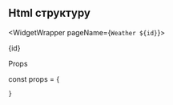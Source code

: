 ## Html структуру

<WidgetWrapper pageName={`Weather ${id}`}>
<div class="weather__title">{id}</div>
<Weather />
</WidgetWrapper>



Props

const props = {

    }